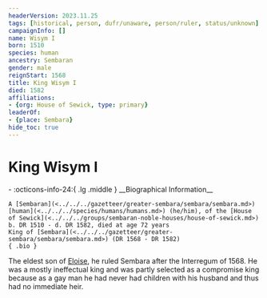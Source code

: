 ```yaml
---
headerVersion: 2023.11.25
tags: [historical, person, dufr/unaware, person/ruler, status/unknown]
campaignInfo: []
name: Wisym I
born: 1510
species: human
ancestry: Sembaran
gender: male
reignStart: 1568
title: King Wisym I
died: 1582
affiliations:
- {org: House of Sewick, type: primary}
leaderOf:
- {place: Sembara}
hide_toc: true
---
```

# King Wisym I
<div class="grid cards ext-narrow-margin ext-one-column" markdown>
- :octicons-info-24:{ .lg .middle } __Biographical Information__

    A [Sembaran](<../../../gazetteer/greater-sembara/sembara/sembara.md>) [human](<../../../species/humans/humans.md>) (he/him), of the [House of Sewick](<../../../groups/sembaran-noble-houses/house-of-sewick.md>)  
    b. DR 1510 - d. DR 1582, died at age 72 years  
    King of [Sembara](<../../../gazetteer/greater-sembara/sembara/sembara.md>) (DR 1568 - DR 1582)  
    { .bio }

</div>


The eldest son of [Eloise](<./eloise.md>), he ruled Sembara after the Interregum of 1568. He was a mostly ineffectual king and was partly selected as a compromise king because as a gay man he had never had children with his husband and thus had no immediate heir.
